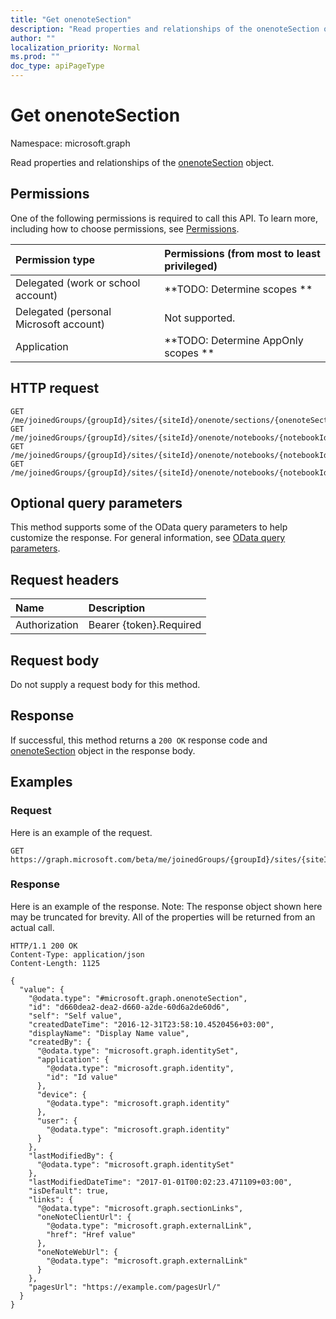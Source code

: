 ```yaml
---
title: "Get onenoteSection"
description: "Read properties and relationships of the onenoteSection object."
author: ""
localization_priority: Normal
ms.prod: ""
doc_type: apiPageType
---
```


# Get onenoteSection

Namespace: microsoft.graph

Read properties and relationships of the [onenoteSection](../resources/onenotesection.md) object.

## Permissions
One of the following permissions is required to call this API. To learn more, including how to choose permissions, see [Permissions](/concepts/permissions-reference.md).

|Permission type|Permissions (from most to least privileged)|
|:---|:---|
|Delegated (work or school account)|**TODO: Determine scopes **|
|Delegated (personal Microsoft account)|Not supported.|
|Application|**TODO: Determine AppOnly scopes **|

## HTTP request
<!-- {
  "blockType": "ignored"
}
-->
``` http
GET /me/joinedGroups/{groupId}/sites/{siteId}/onenote/sections/{onenoteSectionId}
GET /me/joinedGroups/{groupId}/sites/{siteId}/onenote/notebooks/{notebookId}/sections/{onenoteSectionId}
GET /me/joinedGroups/{groupId}/sites/{siteId}/onenote/notebooks/{notebookId}/sections/{onenoteSectionId}/pages/{onenotePageId}/parentSection
GET /me/joinedGroups/{groupId}/sites/{siteId}/onenote/notebooks/{notebookId}/sections/{onenoteSectionId}/parentSectionGroup/sections/{onenoteSectionId}
```

## Optional query parameters
This method supports some of the OData query parameters to help customize the response. For general information, see [OData query parameters](/graph/query-parameters).

## Request headers
|Name|Description|
|:---|:---|
|Authorization|Bearer {token}.Required|

## Request body
Do not supply a request body for this method.

## Response
If successful, this method returns a `200 OK` response code and [onenoteSection](../resources/onenotesection.md) object in the response body.

## Examples

### Request
Here is an example of the request.
<!-- {
  "blockType": "request",
  "name": "get_onenotesection"
}
-->
``` http
GET https://graph.microsoft.com/beta/me/joinedGroups/{groupId}/sites/{siteId}/onenote/sections/{onenoteSectionId}
```

### Response
Here is an example of the response. Note: The response object shown here may be truncated for brevity. All of the properties will be returned from an actual call.
<!-- {
  "blockType": "response",
  "truncated": true,
  "@odata.type": "microsoft.graph.onenoteSection"
}
-->
``` http
HTTP/1.1 200 OK
Content-Type: application/json
Content-Length: 1125

{
  "value": {
    "@odata.type": "#microsoft.graph.onenoteSection",
    "id": "d660dea2-dea2-d660-a2de-60d6a2de60d6",
    "self": "Self value",
    "createdDateTime": "2016-12-31T23:58:10.4520456+03:00",
    "displayName": "Display Name value",
    "createdBy": {
      "@odata.type": "microsoft.graph.identitySet",
      "application": {
        "@odata.type": "microsoft.graph.identity",
        "id": "Id value"
      },
      "device": {
        "@odata.type": "microsoft.graph.identity"
      },
      "user": {
        "@odata.type": "microsoft.graph.identity"
      }
    },
    "lastModifiedBy": {
      "@odata.type": "microsoft.graph.identitySet"
    },
    "lastModifiedDateTime": "2017-01-01T00:02:23.471109+03:00",
    "isDefault": true,
    "links": {
      "@odata.type": "microsoft.graph.sectionLinks",
      "oneNoteClientUrl": {
        "@odata.type": "microsoft.graph.externalLink",
        "href": "Href value"
      },
      "oneNoteWebUrl": {
        "@odata.type": "microsoft.graph.externalLink"
      }
    },
    "pagesUrl": "https://example.com/pagesUrl/"
  }
}
```

